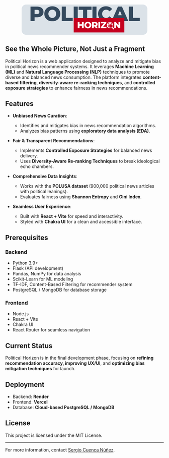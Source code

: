 
<p align="center">
  <img src="frontend/src/assets/banner.png" alt="Logo" width="400">
</p>

## See the Whole Picture, Not Just a Fragment

Political Horizon is a web application designed to analyze and mitigate bias in political news recommender systems. It leverages **Machine Learning (ML)** and **Natural Language Processing (NLP)** techniques to promote diverse and balanced news consumption. The platform integrates **content-based filtering**, **diversity-aware re-ranking techniques**, and **controlled exposure strategies** to enhance fairness in news recommendations.

## Features

- **Unbiased News Curation**:
  - Identifies and mitigates bias in news recommendation algorithms.
  - Analyzes bias patterns using **exploratory data analysis (EDA)**.

- **Fair & Transparent Recommendations**:
  - Implements **Controlled Exposure Strategies** for balanced news delivery.
  - Uses **Diversity-Aware Re-ranking Techniques** to break ideological echo chambers.

- **Comprehensive Data Insights**:
  - Works with the **POLUSA dataset** (900,000 political news articles with political leanings).
  - Evaluates fairness using **Shannon Entropy** and **Gini Index**.

- **Seamless User Experience**:
  - Built with **React + Vite** for speed and interactivity.
  - Styled with **Chakra UI** for a clean and accessible interface.

## Prerequisites

### **Backend**
- Python 3.9+
- Flask (API development)
- Pandas, NumPy for data analysis
- Scikit-Learn for ML modeling
- TF-IDF, Content-Based Filtering for recommender system
- PostgreSQL / MongoDB for database storage

### **Frontend**
- Node.js
- React + Vite
- Chakra UI
- React Router for seamless navigation

## Current Status

Political Horizon is in the final development phase, focusing on **refining recommendation accuracy, improving UX/UI**, and **optimizing bias mitigation techniques** for launch.

## Deployment

- Backend: **Render**
- Frontend: **Vercel**
- Database: **Cloud-based PostgreSQL / MongoDB**

## License

This project is licensed under the MIT License.

---

For more information, contact [Sergio Cuenca Núñez](https://www.linkedin.com/in/sergio-cuenca-n%C3%BA%C3%B1ez-b8a391223/).
